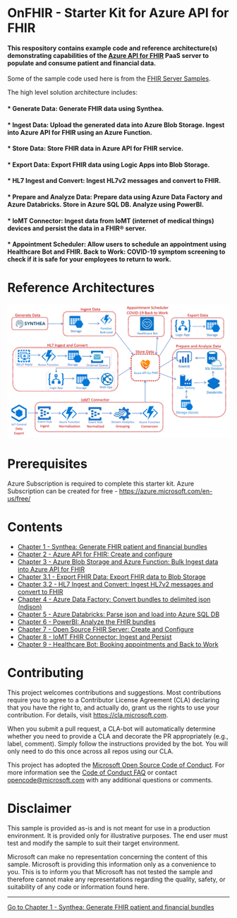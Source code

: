 # OnFHIR - Starter Kit for Azure API for FHIR 

#### This respository contains example code and reference architecture(s) demonstrating capabilities of the [Azure API for FHIR](https://docs.microsoft.com/azure/healthcare-apis) PaaS server to populate and consume patient and financial data. 
Some of the sample code used here is from the [FHIR Server Samples](https://github.com/microsoft/fhir-server-samples).

The high level solution architecture includes: 
#### * Generate Data: Generate FHIR data using Synthea.
#### * Ingest Data: Upload the generated data into Azure Blob Storage. Ingest into Azure API for FHIR using an Azure Function.
#### * Store Data: Store FHIR data in Azure API for FHIR service.
#### * Export Data: Export FHIR data using Logic Apps into Blob Storage.
#### * HL7 Ingest and Convert: Ingest HL7v2 messages and convert to FHIR.
#### * Prepare and Analyze Data: Prepare data using Azure Data Factory and Azure Databricks. Store in Azure SQL DB. Analyze using PowerBI.
#### * IoMT Connector: Ingest data from IoMT (internet of medical things) devices and persist the data in a FHIR® server.
#### * Appointment Scheduler: Allow users to schedule an appointment using Healthcare Bot and FHIR. Back to Work: COVID-19 symptom screening to check if it is safe for your employees to return to work.

# Reference Architectures
<center><img src="images//azure-api-fhir-paas.png" width="850"></center>

# Prerequisites
Azure Subscription is required to complete this starter kit. Azure Subscription can be created for free - <https://azure.microsoft.com/en-us/free/>

# Contents

* [Chapter 1 - Synthea: Generate FHIR patient and financial bundles](./Chapter1-Synthea/ReadMe.md)
* [Chapter 2 - Azure API for FHIR: Create and configure](./Chapter2-AzureAPIforFHIR/ReadMe.md)
* [Chapter 3 - Azure Blob Storage and Azure Function: Bulk Ingest data into Azure API for FHIR](./Chapter3-AzureBlobStorageandAzureFunction/ReadMe.md)
* [Chapter 3.1 - Export FHIR Data: Export FHIR data to Blob Storage](./Chapter3.1-ExportData/ReadMe.md)
* [Chapter 3.2 - HL7 Ingest and Convert: Ingest HL7v2 messages and convert to FHIR](./Chapter3.2-HL7IngestandConvert/ReadMe.md)
* [Chapter 4 - Azure Data Factory: Convert bundles to delimited json (ndjson)](./Chapter4-AzureDataFactory/ReadMe.md)
* [Chapter 5 - Azure Databricks: Parse json and load into Azure SQL DB](./Chapter5-AzureDatabricks/ReadMe.md)
* [Chapter 6 - PowerBI: Analyze the FHIR bundles](./Chapter6-PowerBI/ReadMe.md)
* [Chapter 7 - Open Source FHIR Server: Create and Configure](./Chapter7-OpenSourceFHIRServer/ReadMe.md)
* [Chapter 8 - IoMT FHIR Connector: Ingest and Persist](./Chapter8-IoMTFHIRConnector/ReadMe.md)
* [Chapter 9 - Healthcare Bot: Booking appointments and Back to Work](./Chapter9-HealthcareBot/ReadMe.md)

# Contributing

This project welcomes contributions and suggestions.  Most contributions require you to agree to a Contributor License Agreement (CLA) declaring that you have the right to, and actually do, grant us the rights to use your contribution. For details, visit https://cla.microsoft.com.

When you submit a pull request, a CLA-bot will automatically determine whether you need to provide a CLA and decorate the PR appropriately (e.g., label, comment). Simply follow the instructions provided by the bot. You will only need to do this once across all repos using our CLA.

This project has adopted the [Microsoft Open Source Code of Conduct](https://opensource.microsoft.com/codeofconduct/). For more information see the [Code of Conduct FAQ](https://opensource.microsoft.com/codeofconduct/faq/) or contact [opencode@microsoft.com](mailto:opencode@microsoft.com) with any additional questions or comments.

# Disclaimer 

This sample is provided as-is and is not meant for use in a production environment. It is provided only for illustrative purposes. The end user must test and modify the sample to suit their target environment. 

Microsoft can make no representation concerning the content of this sample. Microsoft is providing this information only as a convenience to you. This is to inform you that Microsoft has not tested the sample and therefore cannot make any representations regarding the quality, safety, or suitability of any code or information found here.   

***

[Go to Chapter 1 - Synthea: Generate FHIR patient and financial bundles](../master/Chapter1-Synthea/ReadMe.md)
